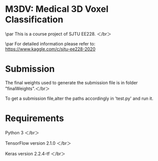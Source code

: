 # M3DV: Medical 3D Voxel Classification

  \par This is a course project of SJTU EE228. ＜/br＞
  
  \par For detailed information please refer to: https://www.kaggle.com/c/sjtu-ee228-2020
  
# Submission

  The final weights used to generate the submission file is in folder "finalWeights".＜/br＞
  
  To get a submission file,alter the paths accordingly in 'test.py' and run it. 
  
# Requirements
   Python 3 ＜/br＞
  
   TensorFlow version 2.1.0 ＜/br＞
   
   Keras version 2.2.4-tf ＜/br＞
    
